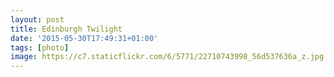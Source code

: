 ```yaml
---
layout: post
title: Edinburgh Twilight
date: '2015-05-30T17:49:31+01:00'
tags: [photo]
image: https://c7.staticflickr.com/6/5771/22710743998_56d537636a_z.jpg
---
```

<!--
<a data-flickr-embed="true"  href="https://www.flickr.com/photos/umbriel/22710743998/in/datetaken-public/" title="Edinburgh twilight"><img src="https://c7.staticflickr.com/6/5771/22710743998_56d537636a_z.jpg" width="640" height="480" alt="Edinburgh twilight"></a><script async src="//embedr.flickr.com/assets/client-code.js" charset="utf-8"></script>
-->
